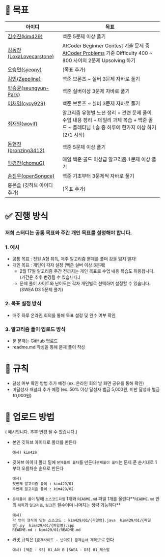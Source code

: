 # 🎯 목표

|         **아이디** |                          **목표** |
| --- | --- |
| [김수진(kim429)](https://github.com/kim429) | 백준 5문제 이상 풀기 |
| [김동찬(LoxaLovecarstone)](https://github.com/LoxaLovecarstone) | AtCoder Beginner Contest 기출 문제 중 [AtCoder Problems](https://kenkoooo.com/atcoder/#/table/) 기준 Difficulty 400 ~ 800 사이의 2문제 Upsolving 하기 |
| [오승연(syeony)](https://github.com/syeony) | (목표 추가) |
| [김민(ZeppIine)](https://github.com/ZeppIine) | 백준 브론즈 ~ 실버 3문제 자바로 풀기 |
| [박승균(seungyun-Park)](https://github.com/seungyun-Park) | 백준 실버이상 3문제 자바로 풀기 |
| [이채영(cycy929)](https://github.com/cycy929) | 백준 브론즈 ~ 실버 3문제 자바로 풀기 |
| [최재필(wovlf)](https://github.com/wovlf) | 알고리즘 유형별 노션 정리 + 관련 문제 풀이 수업 내용 정리 + 데일리 과제 복습 + 백준 골드 ~ 플레티넘 1솔 중 하루에 한가지 이상 하기 (2/1 시작) |
| [동현진(bronzing3412)](https://github.com/bronzing3412) | 백준 5문제 이상 풀기 |
| [박경찬(chomuG)](https://github.com/chomuG) | 매일 백준 골드 이상급 알고리즘 1문제 이상 풀기 |
| [송진우(openSongce)](https://github.com/openSongce) | 백준 기초부터 3문제씩 자바로 풀기 |
| 홍은솔 (깃허브 아이디 추가) | (목표 추가) |

# ✅ 진행 방식

### 저희 스터디는 **공통 목표**와 주간 **개인 목표**를 설정해야 합니다.

### 1. 예시

- 공통 목표 : 전원 A형 취득, 매주 알고리즘 문제를 풀며 감을 잃지 말자!
- 개인 목표 : 개인이 각자 설정 (백준 실버 이상 3문제)
    - 2월 17일 알고리즘 주간 전까지는 개인 목표로 수업 내용 복습도 허용됩니다. (기간은 추후 변경될 수 있습니다.)
    - 문제 풀이 사이트와 난이도는 각자 개인별로 선택하여 설정할 수 있습니다. (SWEA D3 5문제 풀기)

### 2. 목표 설정 방식

- 매주 하루 온라인 회의를 통해 목표 설정 및 완수 여부 확인

### 3. 알고리즘 풀이 업로드 방식

- 푼 문제는 GitHub 업로드
- readme.md 작성을 통해 문제 풀이 작성

# 💸 규칙

- 달성 여부 확인 방법 추가 예정 (ex. 온라인 회의 날 화면 공유를 통해 확인)
- 미달성자 패널티 추가 예정 (ex. 50% 이상 달성자 벌금 5,000원, 미만 달성자 벌금 10,000원)

# **📂 업로드 방법**

( 예시입니다. 추후 변경 될 수 있습니다.)

- 본인 깃허브 아이디로 폴더를 만든다
    
    ```
    예시) kim429
    
    ```
    
- 깃허브 아이디 폴더 밑에 `문제풀이 폴더`를 만든다`문제풀이 폴더`는 문제 푼 순서대로 1부터 오름차순 순으로 만든다
    
    ```
    예시)
    첫번째 알고리즘 풀이 : kim429/01
    두번째 알고리즘 풀이 : kim429/02
    
    ```
    
- `문제풀이 폴더` 밑에 `소스코드파일` 1개와 `README.md` 파일 1개를 올린다**`README.md` 안의 `제목`과 `알고리즘`, `링크`은 필수이며 나머지는 생략 가능하다**
    
    ```
    예시)
    각 언어 형식에 맞는 소스코드 : kim429/01/{파일명}.java  kim429/01/{파일명}.py  kim429/01/{파일명}.cpp
    README.md : kim429/01/README.md
    
    ```
    
- 커밋 규칙은 `[문제사이트 - 난이도] 문제순서_제목`으로 한다
    
    `예시)
    [백준 - S5] 01_A와 B [SWEA - D3] 01_체스말`
